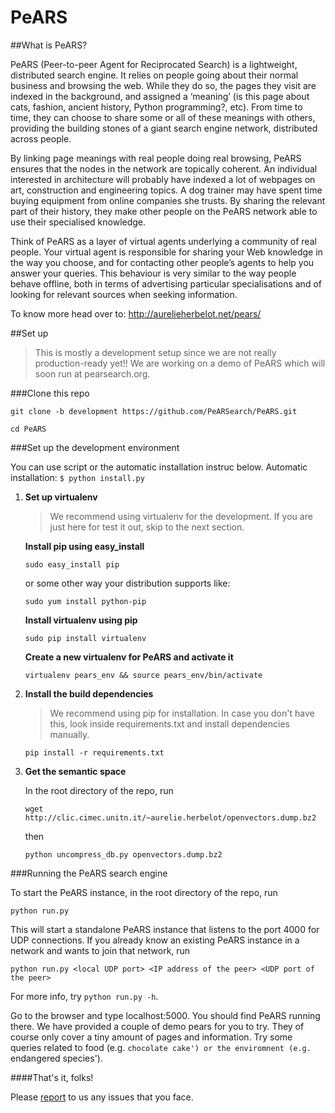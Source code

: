 # PeARS

##What is PeARS?

PeARS (Peer-to-peer Agent for Reciprocated Search) is a lightweight, distributed search engine. It relies on people going about their normal business and browsing the web. While they do so, the pages they visit are indexed in the background, and assigned a ‘meaning’ (is this page about cats, fashion, ancient history, Python programming?, etc). From time to time, they can choose to share some or all of these meanings with others, providing the building stones of a giant search engine network, distributed across people.

By linking page meanings with real people doing real browsing, PeARS ensures that the nodes in the network are topically coherent. An individual interested in architecture will probably have indexed a lot of webpages on art, construction and engineering topics. A dog trainer may have spent time buying equipment from online companies she trusts. By sharing the relevant part of their history, they make other people on the PeARS network able to use their specialised knowledge.

Think of PeARS as a layer of virtual agents underlying a community of real people. Your virtual agent is responsible for sharing your Web knowledge in the way you choose, and for contacting other people’s agents to help you answer your queries. This behaviour is very similar to the way people behave offline, both in terms of advertising particular specialisations and of looking for relevant sources when seeking information.

To know more head over to: <a href="http://aurelieherbelot.net/pears/">http://aurelieherbelot.net/pears/</a>

##Set up
>This is mostly a development setup since we are not really production-ready yet!! We are working on a demo of PeARS which will soon run at pearsearch.org.

###Clone this repo

`git clone -b development https://github.com/PeARSearch/PeARS.git`

`cd PeARS`


###Set up the development environment

You can use script or the automatic installation instruc below. Automatic installation:
`$ python install.py`

1. <b>Set up virtualenv</b>
    >We recommend using virtualenv for the development. If you are just here for test it out, skip to the next section.

    **Install pip using easy_install**

    `sudo easy_install pip`

    or some other way your distribution supports like:

    `sudo yum install python-pip`


    **Install virtualenv using pip**


    `sudo pip install virtualenv`


    **Create a new virtualenv for PeARS and activate it**


    `virtualenv pears_env && source pears_env/bin/activate`


2. <b>Install the build dependencies</b>

    >We recommend using pip for installation. In case you don't have this, look inside requirements.txt and install dependencies manually.

    `pip install -r requirements.txt`

3. <b>Get the semantic space</b>

   In the root directory of the repo, run

   `wget http://clic.cimec.unitn.it/~aurelie.herbelot/openvectors.dump.bz2`

   then

   `python uncompress_db.py openvectors.dump.bz2`


###Running the PeARS search engine


To start the PeARS instance, in the root directory of the repo, run

`python run.py`

This will start a standalone PeARS instance that listens to the port
4000 for UDP connections. If you already know an existing PeARS instance
in a network and wants to join that network, run

`python run.py <local UDP port> <IP address of the peer> <UDP port of the peer>`

For more info, try `python run.py -h`.

Go to the browser and type localhost:5000. You should find PeARS running there. We have provided a couple of demo pears for you to try. They of course only cover a tiny amount of pages and information. Try some queries related to food (e.g. `chocolate cake') or the enviromnent (e.g. `endangered species').




####That's it, folks!

Please [report](https://github.com/PeARSearch/PeARS/issues) to us any issues that you face.
